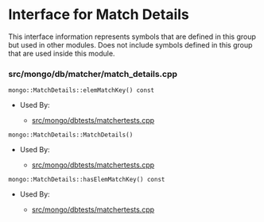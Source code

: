 
# Interface for Match Details
This interface information represents symbols that are defined in this group but used in other modules.  Does not include symbols defined in this group that are used inside this module.

### src/mongo/db/matcher/match\_details.cpp

<div></div>

    mongo::MatchDetails::elemMatchKey() const

- Used By:

    - [src/mongo/dbtests/matchertests.cpp](../../../../tests/unit\_tests)

<div></div>

    mongo::MatchDetails::MatchDetails()

- Used By:

    - [src/mongo/dbtests/matchertests.cpp](../../../../tests/unit\_tests)

<div></div>

    mongo::MatchDetails::hasElemMatchKey() const

- Used By:

    - [src/mongo/dbtests/matchertests.cpp](../../../../tests/unit\_tests)
